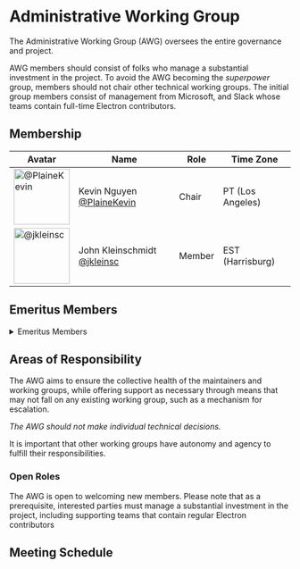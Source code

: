 # Administrative Working Group

The Administrative Working Group (AWG) oversees the entire governance and project.

AWG members should consist of folks who manage a substantial investment in the project.
To avoid the AWG becoming the _superpower_ group,
members should not chair other technical working groups.
The initial group members consist of management from Microsoft, and Slack whose teams contain full-time Electron contributors.

## Membership

| Avatar | Name | Role | Time Zone |
| -------------------------------------------|----------------------|----------------------------| -------- |
| <img src="https://github.com/PlaineKevin.png" width=100 alt="@PlaineKevin">  | Kevin Nguyen [@PlaineKevin](https://github.com/PlaineKevin) | Chair | PT (Los Angeles) |
| <img src="https://github.com/jkleinsc.png" width=100 alt="@jkleinsc">  | John Kleinschmidt [@jkleinsc](https://github.com/jkleinsc) | Member | EST (Harrisburg) |

## Emeritus Members

<details>
  <summary>Emeritus Members</summary>

  | Avatar | Name | Role | Time Zone |
  | -------------------------------------------|----------------------|----------------------------| -------- |
  | <img src="https://github.com/groundwater.png" width=100 alt="@groundwater"> | Jacob Groundwater [@groundwater](https://github.com/groundwater) | Member | PT (San Francisco) |
  | <img src="https://github.com/mgc.png" width=100 alt="@mgc">  | Matt Crocker [@mgc](https://github.com/mgc) | **Chair** | PT (San Francisco) |
  | <img src="https://github.com/molant.png" width=100 alt="@molant">  | Antón Molleda [@molant](https://github.com/molant) | Member | PST (Seattle) |
  | <img src="https://github.com/deanihansen.png" width=100 alt="@deanihansen">  | Deani Hansen [@deanihansen](https://github.com/deanihansen) | Member | PST (Vancouver) |
  | <img src="https://github.com/felixrieseberg.png" width=100 alt="@felixrieseberg"> | Felix Rieseberg [@felixrieseberg](https://github.com/felixrieseberg) | Member | PT (San Francisco) |
</details>

## Areas of Responsibility

The AWG aims to ensure the collective health of the maintainers and working groups, while offering support as necessary through means that may not fall on any existing working group, such as a mechanism for escalation.

_The AWG should not make individual technical decisions._

It is important that other working groups have autonomy and agency to fulfill their responsibilities.

### Open Roles

The AWG is open to welcoming new members. Please note that as a prerequisite, interested parties must manage a substantial investment in the project, including supporting teams that contain regular Electron contributors

## Meeting Schedule
